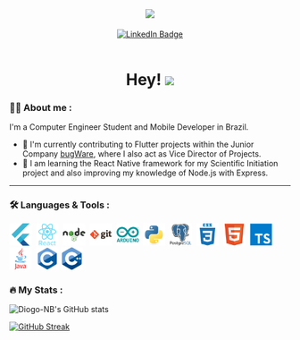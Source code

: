 <div id="header" align="center">
  <img src="https://media.giphy.com/media/v1.Y2lkPTc5MGI3NjExNDc4YXdoaGE1YWNtaXJiaHY1YjRuNWs3ODdiczFnemloMDZ3NnczaiZlcD12MV9pbnRlcm5hbF9naWZfYnlfaWQmY3Q9Zw/2IudUHdI075HL02Pkk/giphy.gif" width="200"/>
  <br>
  <br>
  <div id="badges">
    <a href="https://www.linkedin.com/in/diogo-nunes-batista">
      <img src="https://img.shields.io/badge/LinkedIn-blue?style=for-the-badge&logo=linkedin&logoColor=white" alt="LinkedIn   Badge"/>
    </a>
  </div>
  <img src="https://komarev.com/ghpvc/?username=Diogo-NB&style=flat-square&color=blue" alt=""/>
  <h1>
    Hey!
    <img src="https://media.giphy.com/media/hvRJCLFzcasrR4ia7z/giphy.gif" width="30px"/>
  </h1>
</div>

### 👩‍💻 About me :
I'm a Computer Engineer Student and Mobile Developer in Brazil.
- 🔭 I'm currently contributing to Flutter projects within the Junior Company [bugWare](https://bugware.com.br/), where I also act as Vice Director of Projects.
- 🌱 I am learning the React Native framework for my Scientific Initiation project and also improving my knowledge of Node.js with Express.
---
  ### 🛠  Languages & Tools :
<div id="lang&tools">  
  <img src="https://github.com/devicons/devicon/blob/master/icons/flutter/flutter-original.svg" title="Flutter" alt="Flutter" width="40" height="40"/>&nbsp;
  <img src="https://github.com/devicons/devicon/blob/master/icons/react/react-original-wordmark.svg" title="React" alt="React" width="40" height="40"/>&nbsp; 
  <img src="https://github.com/devicons/devicon/blob/master/icons/nodejs/nodejs-original-wordmark.svg" title="NodeJS" alt="NodeJS" width="40" height="40"/>&nbsp;
  <img src="https://github.com/devicons/devicon/blob/master/icons/git/git-original-wordmark.svg" title="Git" alt="Git" width="40" height="40"/>&nbsp;
  <img src="https://github.com/devicons/devicon/blob/master/icons/arduino/arduino-original-wordmark.svg" title="Arduino" alt="Arduino" width="40" height="40"/>&nbsp;
  <img src="https://github.com/devicons/devicon/blob/master/icons/python/python-original.svg" title="Python" alt="Python" width="40" height="40"/>&nbsp;
  <img src="https://github.com/devicons/devicon/blob/master/icons/postgresql/postgresql-original-wordmark.svg" title="PostgreSQL" alt="PostgreSQL" width="40" height="40"/>&nbsp;
  <img src="https://github.com/devicons/devicon/blob/master/icons/css3/css3-plain-wordmark.svg"  title="CSS3" alt="CSS" width="40" height="40"/>&nbsp;  
  <img src="https://github.com/devicons/devicon/blob/master/icons/html5/html5-original.svg" title="HTML5" alt="HTML" width="40" height="40"/>&nbsp; 
  <img src="https://github.com/devicons/devicon/blob/master/icons/typescript/typescript-original.svg" title="TypeScript" alt="TypeScript" width="40" height="40"/>&nbsp;
  <img src="https://github.com/devicons/devicon/blob/master/icons/java/java-original-wordmark.svg" title="Java" alt="Java" width="40" height="40"/>&nbsp;
  <img src="https://github.com/devicons/devicon/blob/master/icons/c/c-original.svg" title="C" alt="C" width="40" height="40"/>
  <img src="https://github.com/devicons/devicon/blob/master/icons/cplusplus/cplusplus-original.svg" title="Cpp" alt="Cpp" width="40" height="40"/>&nbsp;
</div>
<div id="My Stats">

  ### :fire: My Stats :
  ![Diogo-NB's GitHub stats](https://github-readme-stats.vercel.app/api?username=Diogo-NB&show_icons=true&theme=radical&hide=prs,issues)
  
  [![GitHub Streak](http://github-readme-streak-stats.herokuapp.com?user=Diogo-NB&theme=radical)](https://git.io/streak-stats)
  
</div>
